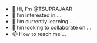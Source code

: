 - 👋 Hi, I’m @TSUPRAJAAR
- 👀 I’m interested in ...
- 🌱 I’m currently learning ...
- 💞️ I’m looking to collaborate on ...
- 📫 How to reach me ...

<!---
TSUPRAJAAR/TSUPRAJAAR is a ✨ special ✨ repository because its `README.md` (this file) appears on your GitHub profile.
You can click the Preview link to take a look at your changes.
--->
